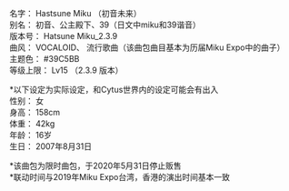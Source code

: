 名字： Hastsune Miku （初音未来）  
别名： 初音、公主殿下、39（日文中miku和39谐音）  
版本号： Hatsune Miku_2.3.9  
曲风： VOCALOID、 流行歌曲（该曲包曲目基本为历届Miku Expo中的曲子）  
主题色： #39C5BB  
等级上限： Lv15 （2.3.9 版本）  

\*以下设定为实际设定，和Cytus世界内的设定可能会有出入  
性别： 女  
身高： 158cm  
体重： 42kg  
年龄： 16岁  
生日： 2007年8月31日

\*该曲包为限时曲包，于2020年5月31日停止贩售  
\*联动时间与2019年Miku Expo台湾，香港的演出时间基本一致